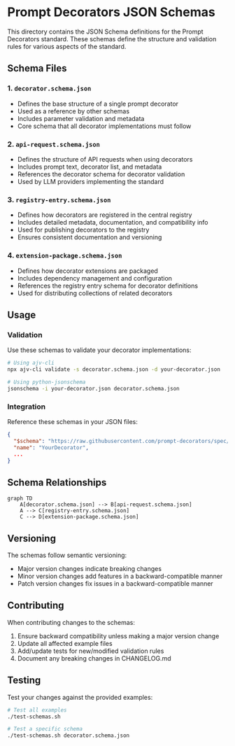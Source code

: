 # Prompt Decorators JSON Schemas

This directory contains the JSON Schema definitions for the Prompt Decorators standard. These schemas define the structure and validation rules for various aspects of the standard.

## Schema Files

### 1. `decorator.schema.json`
- Defines the base structure of a single prompt decorator
- Used as a reference by other schemas
- Includes parameter validation and metadata
- Core schema that all decorator implementations must follow

### 2. `api-request.schema.json`
- Defines the structure of API requests when using decorators
- Includes prompt text, decorator list, and metadata
- References the decorator schema for decorator validation
- Used by LLM providers implementing the standard

### 3. `registry-entry.schema.json`
- Defines how decorators are registered in the central registry
- Includes detailed metadata, documentation, and compatibility info
- Used for publishing decorators to the registry
- Ensures consistent documentation and versioning

### 4. `extension-package.schema.json`
- Defines how decorator extensions are packaged
- Includes dependency management and configuration
- References the registry entry schema for decorator definitions
- Used for distributing collections of related decorators

## Usage

### Validation
Use these schemas to validate your decorator implementations:

```bash
# Using ajv-cli
npx ajv-cli validate -s decorator.schema.json -d your-decorator.json

# Using python-jsonschema
jsonschema -i your-decorator.json decorator.schema.json
```

### Integration
Reference these schemas in your JSON files:

```json
{
  "$schema": "https://raw.githubusercontent.com/prompt-decorators/spec/main/schemas/decorator.schema.json",
  "name": "YourDecorator",
  ...
}
```

## Schema Relationships

```mermaid
graph TD
    A[decorator.schema.json] --> B[api-request.schema.json]
    A --> C[registry-entry.schema.json]
    C --> D[extension-package.schema.json]
```

## Versioning

The schemas follow semantic versioning:
- Major version changes indicate breaking changes
- Minor version changes add features in a backward-compatible manner
- Patch version changes fix issues in a backward-compatible manner

## Contributing

When contributing changes to the schemas:
1. Ensure backward compatibility unless making a major version change
2. Update all affected example files
3. Add/update tests for new/modified validation rules
4. Document any breaking changes in CHANGELOG.md

## Testing

Test your changes against the provided examples:

```bash
# Test all examples
./test-schemas.sh

# Test a specific schema
./test-schemas.sh decorator.schema.json
```
